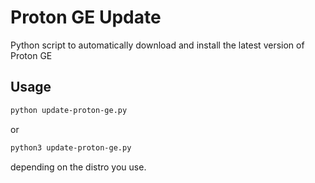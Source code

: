 # Proton GE Update
Python script to automatically download and install the latest version of Proton GE

## Usage
```sh
python update-proton-ge.py
```
or
```sh
python3 update-proton-ge.py
```
depending on the distro you use.